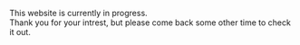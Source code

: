 <p>This website is currently in progress.<br>
Thank you for your intrest, but please come back some other time to check it out.</b>
